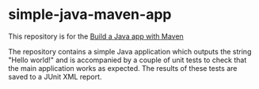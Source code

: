 # simple-java-maven-app

This repository is for the
[Build a Java app with Maven](https://jenkins.io/doc/tutorials/build-a-java-app-with-maven/)


The repository contains a simple Java application which outputs the string
"Hello world!" and is accompanied by a couple of unit tests to check that the
main application works as expected. The results of these tests are saved to a
JUnit XML report.
